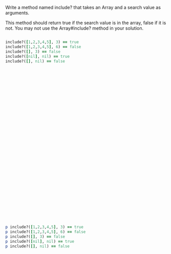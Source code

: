 Write a method named include? that takes an Array and a search value as arguments. 

This method should return true if the search value is in the array, false if it is not. You may not use the Array#include? method in your solution.

```ruby

include?([1,2,3,4,5], 3) == true
include?([1,2,3,4,5], 6) == false
include?([], 3) == false
include?([nil], nil) == true
include?([], nil) == false




































p include?([1,2,3,4,5], 3) == true
p include?([1,2,3,4,5], 6) == false
p include?([], 3) == false
p include?([nil], nil) == true
p include?([], nil) == false










